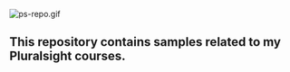 ![ps-repo.gif](images/ps-repo.gif)

## This repository contains samples related to my Pluralsight courses.